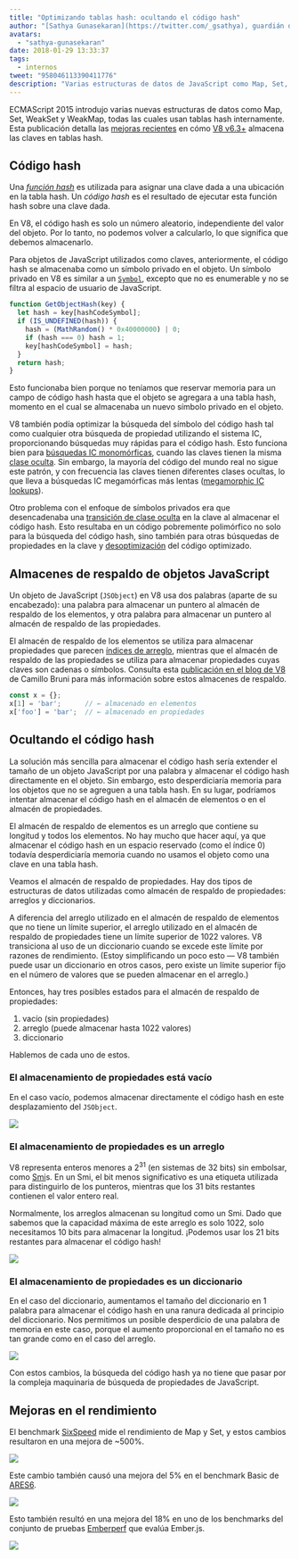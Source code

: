 ```yaml
---
title: "Optimizando tablas hash: ocultando el código hash"
author: "[Sathya Gunasekaran](https://twitter.com/_gsathya), guardián de los códigos hash"
avatars:
  - "sathya-gunasekaran"
date: 2018-01-29 13:33:37
tags:
  - internos
tweet: "958046113390411776"
description: "Varias estructuras de datos de JavaScript como Map, Set, WeakSet y WeakMap usan tablas hash internamente. Este artículo explica cómo V8 v6.3 mejora el rendimiento de las tablas hash."
---
```

ECMAScript 2015 introdujo varias nuevas estructuras de datos como Map, Set, WeakSet y WeakMap, todas las cuales usan tablas hash internamente. Esta publicación detalla las [mejoras recientes](https://bugs.chromium.org/p/v8/issues/detail?id=6404) en cómo [V8 v6.3+](/blog/v8-release-63) almacena las claves en tablas hash.

<!--truncate-->
## Código hash

Una [_función hash_](https://en.wikipedia.org/wiki/Hash_function) es utilizada para asignar una clave dada a una ubicación en la tabla hash. Un _código hash_ es el resultado de ejecutar esta función hash sobre una clave dada.

En V8, el código hash es solo un número aleatorio, independiente del valor del objeto. Por lo tanto, no podemos volver a calcularlo, lo que significa que debemos almacenarlo.

Para objetos de JavaScript utilizados como claves, anteriormente, el código hash se almacenaba como un símbolo privado en el objeto. Un símbolo privado en V8 es similar a un [`Symbol`](https://developer.mozilla.org/en-US/docs/Web/JavaScript/Reference/Global_Objects/Symbol), excepto que no es enumerable y no se filtra al espacio de usuario de JavaScript.

```js
function GetObjectHash(key) {
  let hash = key[hashCodeSymbol];
  if (IS_UNDEFINED(hash)) {
    hash = (MathRandom() * 0x40000000) | 0;
    if (hash === 0) hash = 1;
    key[hashCodeSymbol] = hash;
  }
  return hash;
}
```

Esto funcionaba bien porque no teníamos que reservar memoria para un campo de código hash hasta que el objeto se agregara a una tabla hash, momento en el cual se almacenaba un nuevo símbolo privado en el objeto.

V8 también podía optimizar la búsqueda del símbolo del código hash tal como cualquier otra búsqueda de propiedad utilizando el sistema IC, proporcionando búsquedas muy rápidas para el código hash. Esto funciona bien para [búsquedas IC monomórficas](https://en.wikipedia.org/wiki/Inline_caching#Monomorphic_inline_caching), cuando las claves tienen la misma [clase oculta](/). Sin embargo, la mayoría del código del mundo real no sigue este patrón, y con frecuencia las claves tienen diferentes clases ocultas, lo que lleva a búsquedas IC megamórficas más lentas ([megamorphic IC lookups](https://en.wikipedia.org/wiki/Inline_caching#Megamorphic_inline_caching)).

Otro problema con el enfoque de símbolos privados era que desencadenaba una [transición de clase oculta](/#fast-property-access) en la clave al almacenar el código hash. Esto resultaba en un código pobremente polimórfico no solo para la búsqueda del código hash, sino también para otras búsquedas de propiedades en la clave y [desoptimización](https://floitsch.blogspot.com/2012/03/optimizing-for-v8-inlining.html) del código optimizado.

## Almacenes de respaldo de objetos JavaScript

Un objeto de JavaScript (`JSObject`) en V8 usa dos palabras (aparte de su encabezado): una palabra para almacenar un puntero al almacén de respaldo de los elementos, y otra palabra para almacenar un puntero al almacén de respaldo de las propiedades.

El almacén de respaldo de los elementos se utiliza para almacenar propiedades que parecen [índices de arreglo](https://tc39.es/ecma262/#sec-array-index), mientras que el almacén de respaldo de las propiedades se utiliza para almacenar propiedades cuyas claves son cadenas o símbolos. Consulta esta [publicación en el blog de V8](/blog/fast-properties) de Camillo Bruni para más información sobre estos almacenes de respaldo.

```js
const x = {};
x[1] = 'bar';      // ← almacenado en elementos
x['foo'] = 'bar';  // ← almacenado en propiedades
```

## Ocultando el código hash

La solución más sencilla para almacenar el código hash sería extender el tamaño de un objeto JavaScript por una palabra y almacenar el código hash directamente en el objeto. Sin embargo, esto desperdiciaría memoria para los objetos que no se agreguen a una tabla hash. En su lugar, podríamos intentar almacenar el código hash en el almacén de elementos o en el almacén de propiedades.

El almacén de respaldo de elementos es un arreglo que contiene su longitud y todos los elementos. No hay mucho que hacer aquí, ya que almacenar el código hash en un espacio reservado (como el índice 0) todavía desperdiciaría memoria cuando no usamos el objeto como una clave en una tabla hash.

Veamos el almacén de respaldo de propiedades. Hay dos tipos de estructuras de datos utilizadas como almacén de respaldo de propiedades: arreglos y diccionarios.

A diferencia del arreglo utilizado en el almacén de respaldo de elementos que no tiene un límite superior, el arreglo utilizado en el almacén de respaldo de propiedades tiene un límite superior de 1022 valores. V8 transiciona al uso de un diccionario cuando se excede este límite por razones de rendimiento. (Estoy simplificando un poco esto — V8 también puede usar un diccionario en otros casos, pero existe un límite superior fijo en el número de valores que se pueden almacenar en el arreglo.)

Entonces, hay tres posibles estados para el almacén de respaldo de propiedades:

1. vacío (sin propiedades)
2. arreglo (puede almacenar hasta 1022 valores)
3. diccionario

Hablemos de cada uno de estos.

### El almacenamiento de propiedades está vacío

En el caso vacío, podemos almacenar directamente el código hash en este desplazamiento del `JSObject`.

![](/_img/hash-code/properties-backing-store-empty.png)

### El almacenamiento de propiedades es un arreglo

V8 representa enteros menores a 2<sup>31</sup> (en sistemas de 32 bits) sin embolsar, como [Smi](https://wingolog.org/archives/2011/05/18/value-representation-in-javascript-implementations)s. En un Smi, el bit menos significativo es una etiqueta utilizada para distinguirlo de los punteros, mientras que los 31 bits restantes contienen el valor entero real.

Normalmente, los arreglos almacenan su longitud como un Smi. Dado que sabemos que la capacidad máxima de este arreglo es solo 1022, solo necesitamos 10 bits para almacenar la longitud. ¡Podemos usar los 21 bits restantes para almacenar el código hash!

![](/_img/hash-code/properties-backing-store-array.png)

### El almacenamiento de propiedades es un diccionario

En el caso del diccionario, aumentamos el tamaño del diccionario en 1 palabra para almacenar el código hash en una ranura dedicada al principio del diccionario. Nos permitimos un posible desperdicio de una palabra de memoria en este caso, porque el aumento proporcional en el tamaño no es tan grande como en el caso del arreglo.

![](/_img/hash-code/properties-backing-store-dictionary.png)

Con estos cambios, la búsqueda del código hash ya no tiene que pasar por la compleja maquinaria de búsqueda de propiedades de JavaScript.

## Mejoras en el rendimiento

El benchmark [SixSpeed](https://github.com/kpdecker/six-speed) mide el rendimiento de Map y Set, y estos cambios resultaron en una mejora de ~500%.

![](/_img/hash-code/sixspeed.png)

Este cambio también causó una mejora del 5% en el benchmark Basic de [ARES6](https://webkit.org/blog/7536/jsc-loves-es6/).

![](/_img/hash-code/ares-6.png)

Esto también resultó en una mejora del 18% en uno de los benchmarks del conjunto de pruebas [Emberperf](http://emberperf.eviltrout.com/) que evalúa Ember.js.

![](/_img/hash-code/emberperf.jpg)
